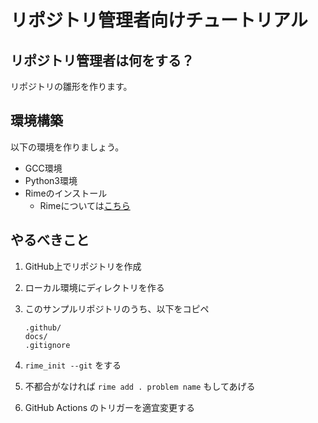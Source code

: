 # リポジトリ管理者向けチュートリアル

## リポジトリ管理者は何をする？

リポジトリの雛形を作ります。

## 環境構築

以下の環境を作りましょう。

- GCC環境
- Python3環境
- Rimeのインストール
   - Rimeについては[こちら](./rime.md)

## やるべきこと

1. GitHub上でリポジトリを作成
2. ローカル環境にディレクトリを作る
3. このサンプルリポジトリのうち、以下をコピペ

   ```
   .github/
   docs/
   .gitignore
   ```

4. `rime_init --git` をする
5. 不都合がなければ `rime add . problem name` もしてあげる
6. GitHub Actions のトリガーを適宜変更する
